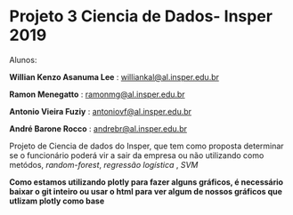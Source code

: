 # Projeto 3  Ciencia de Dados- Insper 2019

Alunos:

**Willian Kenzo Asanuma Lee** : williankal@al.insper.edu.br

**Ramon Menegatto** : ramonmg@al.insper.edu.br

**Antonio Vieira Fuziy** : antoniovf@al.insper.edu.br

**André Barone Rocco** : andrebr@al.insper.edu.br

Projeto de Ciencia de dados do Insper, que tem como proposta determinar se o funcionário poderá vir a sair da empresa ou não utilizando como metódos, *random-forest*, *regressão logística* , *SVM*

**Como estamos utilizando plotly para fazer alguns gráficos, é necessário baixar o git inteiro ou usar o html para ver algum de nossos gráficos que utlizam plotly como base**

